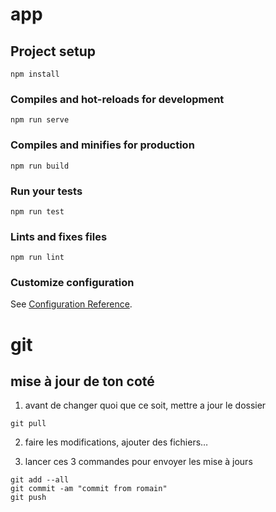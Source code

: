 # app

## Project setup
```
npm install
```

### Compiles and hot-reloads for development
```
npm run serve
```

### Compiles and minifies for production
```
npm run build
```

### Run your tests
```
npm run test
```

### Lints and fixes files
```
npm run lint
```

### Customize configuration
See [Configuration Reference](https://cli.vuejs.org/config/).

# git

## mise à jour de ton coté

1. avant de changer quoi que ce soit, mettre a jour le dossier

```
git pull
```

2. faire les modifications, ajouter des fichiers…

3. lancer ces 3 commandes pour envoyer les mise à jours
```
git add --all
git commit -am "commit from romain"
git push
```
